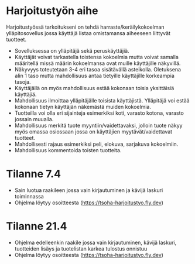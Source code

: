# Harjoitustyön aihe
Harjoitustyössä tarkoitukseni on tehdä harraste/keräilykokoelman ylläpitosovellus jossa käyttäjä listaa omistamansa aiheeseen liittyvät tuotteet.
- Sovelluksessa on ylläpitäjä sekä peruskäyttäjiä. 
- Käyttäjät voivat tarkastella toistensa kokoelmia mutta voivat samalla määritellä missä määrin kokoelmansa ovat muille käyttäjille näkyvillä.
- Näkyvyys toteutetaan 3-4 eri tasoa sisätävällä asteikolla. Oletuksena alin 1 taso mutta mahdollisuus antaa tietyille käyttäjille korkeampia tasoja.  
- Käyttäjällä on myös mahdollisuus estää kokonaan toisia yksittäisiä käyttäjiä.
- Mahdollisuus ilmoittaa ylläpitäjälle toisista käyttäjistä. Ylläpitäjä voi estää kokonaan tietyn käyttäjän näkemästä muiden kokoelmia.  
- Tuotteilla voi olla eri sijainteja esimerkiksi koti, varasto kotona, varasto jossain muualla.
- Mahdollisuus merkitä tuote myyntiin/vaidettavaksi, jolloin tuote näkyy myös omassa osiossaan jossa on käyttäjien myytävät/vaidettavat tuotteet.
- Mahdollisesti rajaus esimerkiksi peli, elokuva, sarjakuva kokoelmiin.
- Mahdollisuus kommentoida toisten tuotteita. 

# Tilanne 7.4
- Sain luotua raakileen jossa vain kirjautuminen ja kävijä laskuri toiminnassa
- Ohjelma löytyy osoitteesta (https://tsoha-harjoitustyo.fly.dev)

# Tilanne 21.4
- Ohjelma edelleenkin raakile jossa vain kirjautuminen, kävijä laskuri, tuotteiden lisäys ja tuotelistan karkea tulostus onnistuu
- Ohjelma löytyy osoitteesta (https://tsoha-harjoitustyo.fly.dev)
